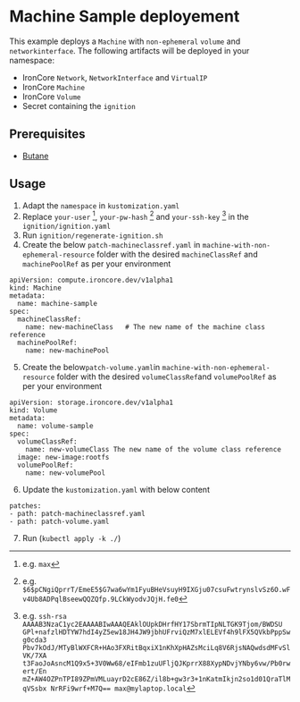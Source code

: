 # Machine Sample deployement

This example deploys a `Machine` with `non-ephemeral` `volume` and `networkinterface`. 
The following artifacts will be deployed in your namespace:   
- IronCore `Network`, `NetworkInterface` and `VirtualIP`
- IronCore `Machine` 
- IronCore `Volume`
- Secret containing the `ignition`

## Prerequisites

- [Butane](https://coreos.github.io/butane/)

## Usage
1. Adapt the `namespace` in `kustomization.yaml`
2. Replace `your-user` [^1], `your-pw-hash`  [^2] and `your-ssh-key` [^3] in the `ignition/ignition.yaml`
3. Run `ignition/regenerate-ignition.sh`
4. Create the below `patch-machineclassref.yaml` in `machine-with-non-ephemeral-resource` folder with the desired `machineClassRef` and `machinePoolRef` as per your environment

```
apiVersion: compute.ironcore.dev/v1alpha1
kind: Machine
metadata:
  name: machine-sample
spec:
  machineClassRef:
    name: new-machineClass   # The new name of the machine class reference
  machinePoolRef:
    name: new-machinePool
```

5. Create the below`patch-volume.yaml`in `machine-with-non-ephemeral-resource` folder with the desired `volumeClassRef`and `volumePoolRef` as per your environment

```
apiVersion: storage.ironcore.dev/v1alpha1
kind: Volume
metadata:
  name: volume-sample
spec:
  volumeClassRef:
    name: new-volumeClass The new name of the volume class reference
  image: new-image:rootfs
  volumePoolRef:
    name: new-volumePool
```
6. Update the `kustomization.yaml` with below content
```
patches:
- path: patch-machineclassref.yaml
- path: patch-volume.yaml
```

7. Run (`kubectl apply -k ./`) 


[^1]: e.g. `max`
[^2]: e.g. `$6$pCNgiQprrT/EmeE5$G7wa6wYm1FyuBHeVsuyH9IXGju07csuFwtrynslvSz6O.wFv4Ub8ADPqlBseewQQZQfp.9LCkWyodvJQjH.fe0`
[^3]: e.g. `ssh-rsa AAAAB3NzaC1yc2EAAAABIwAAAQEAklOUpkDHrfHY17SbrmTIpNLTGK9Tjom/BWDSU
GPl+nafzlHDTYW7hdI4yZ5ew18JH4JW9jbhUFrviQzM7xlELEVf4h9lFX5QVkbPppSwg0cda3
Pbv7kOdJ/MTyBlWXFCR+HAo3FXRitBqxiX1nKhXpHAZsMciLq8V6RjsNAQwdsdMFvSlVK/7XA
t3FaoJoAsncM1Q9x5+3V0Ww68/eIFmb1zuUFljQJKprrX88XypNDvjYNby6vw/Pb0rwert/En
mZ+AW4OZPnTPI89ZPmVMLuayrD2cE86Z/il8b+gw3r3+1nKatmIkjn2so1d01QraTlMqVSsbx
NrRFi9wrf+M7Q== max@mylaptop.local`